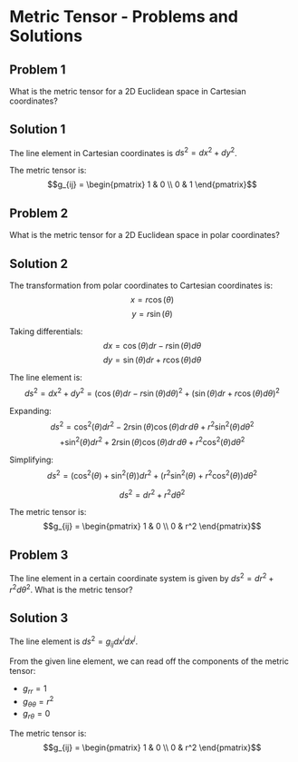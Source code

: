 # Metric Tensor - Problems and Solutions

## Problem 1

What is the metric tensor for a 2D Euclidean space in Cartesian coordinates?

## Solution 1

The line element in Cartesian coordinates is $ds^2 = dx^2 + dy^2$.

The metric tensor is:
$$g_{ij} = \begin{pmatrix} 1 & 0 \\ 0 & 1 \end{pmatrix}$$

## Problem 2

What is the metric tensor for a 2D Euclidean space in polar coordinates?

## Solution 2

The transformation from polar coordinates to Cartesian coordinates is:
$$x = r \cos(\theta)$$
$$y = r \sin(\theta)$$

Taking differentials:
$$dx = \cos(\theta)dr - r \sin(\theta)d\theta$$
$$dy = \sin(\theta)dr + r \cos(\theta)d\theta$$

The line element is:
$$ds^2 = dx^2 + dy^2 = (\cos(\theta)dr - r \sin(\theta)d\theta)^2 + (\sin(\theta)dr + r \cos(\theta)d\theta)^2$$

Expanding:
$$ds^2 = \cos^2(\theta)dr^2 - 2r \sin(\theta)\cos(\theta)dr\,d\theta + r^2 \sin^2(\theta)d\theta^2$$
$$+ \sin^2(\theta)dr^2 + 2r \sin(\theta)\cos(\theta)dr\,d\theta + r^2 \cos^2(\theta)d\theta^2$$

Simplifying:
$$ds^2 = (\cos^2(\theta) + \sin^2(\theta))dr^2 + (r^2 \sin^2(\theta) + r^2 \cos^2(\theta))d\theta^2$$

$$ds^2 = dr^2 + r^2 d\theta^2$$

The metric tensor is:
$$g_{ij} = \begin{pmatrix} 1 & 0 \\ 0 & r^2 \end{pmatrix}$$

## Problem 3

The line element in a certain coordinate system is given by $ds^2 = dr^2 + r^2 d\theta^2$. What is the metric tensor?

## Solution 3

The line element is $ds^2 = g_{ij} dx^i dx^j$.

From the given line element, we can read off the components of the metric tensor:
- $g_{rr} = 1$
- $g_{\theta\theta} = r^2$  
- $g_{r\theta} = 0$

The metric tensor is:
$$g_{ij} = \begin{pmatrix} 1 & 0 \\ 0 & r^2 \end{pmatrix}$$